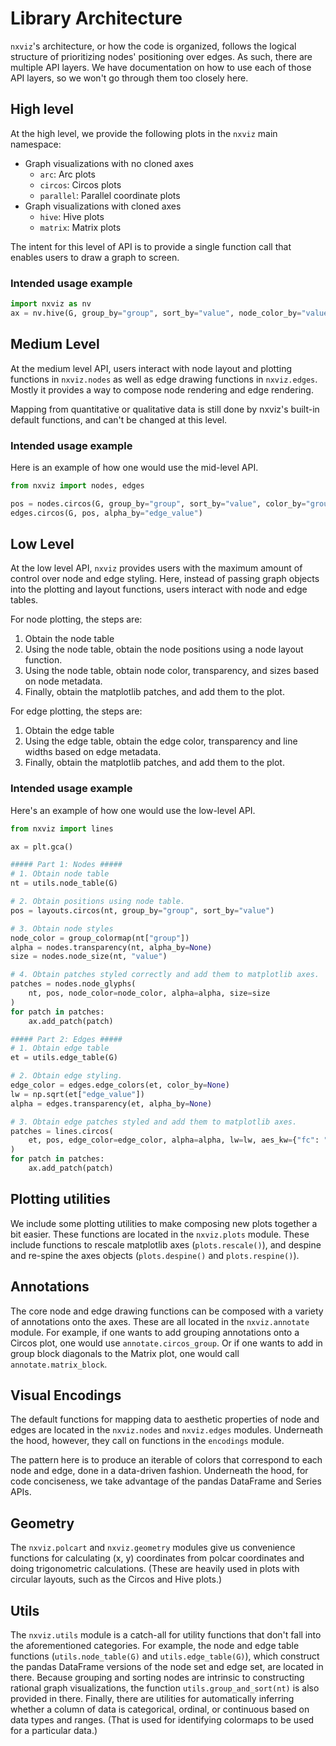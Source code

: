 # Library Architecture

`nxviz`'s architecture, or how the code is organized,
follows the logical structure of prioritizing nodes' positioning over edges.
As such, there are multiple API layers.
We have documentation on how to use each of those API layers,
so we won't go through them too closely here.

## High level

At the high level, we provide the following plots in the `nxviz` main namespace:

- Graph visualizations with no cloned axes
    - `arc`: Arc plots
    - `circos`: Circos plots
    - `parallel`: Parallel coordinate plots
- Graph visualizations with cloned axes
    - `hive`: Hive plots
    - `matrix`: Matrix plots

The intent for this level of API is to provide
a single function call that enables users to draw a graph to screen.

### Intended usage example

```python
import nxviz as nv
ax = nv.hive(G, group_by="group", sort_by="value", node_color_by="value")
```

## Medium Level

At the medium level API,
users interact with node layout and plotting functions in `nxviz.nodes`
as well as edge drawing functions in `nxviz.edges`.
Mostly it provides a way to compose
node rendering and edge rendering.

Mapping from quantitative or qualitative data
is still done by nxviz's built-in default functions,
and can't be changed at this level.

### Intended usage example

Here is an example of how one would use the mid-level API.

```python
from nxviz import nodes, edges

pos = nodes.circos(G, group_by="group", sort_by="value", color_by="group")
edges.circos(G, pos, alpha_by="edge_value")
```

## Low Level

At the low level API, `nxviz` provides users with
the maximum amount of control over node and edge styling.
Here, instead of passing graph objects into the plotting and layout functions,
users interact with node and edge tables.

For node plotting, the steps are:

1. Obtain the node table
2. Using the node table, obtain the node positions using a node layout function.
2. Using the node table, obtain node color, transparency, and sizes based on node metadata.
3. Finally, obtain the matplotlib patches, and add them to the plot.

For edge plotting, the steps are:

1. Obtain the edge table
2. Using the edge table, obtain the edge color, transparency and line widths based on edge metadata.
3. Finally, obtain the matplotlib patches, and add them to the plot.

### Intended usage example

Here's an example of how one would use the low-level API.


```python
from nxviz import lines

ax = plt.gca()

##### Part 1: Nodes #####
# 1. Obtain node table
nt = utils.node_table(G)

# 2. Obtain positions using node table.
pos = layouts.circos(nt, group_by="group", sort_by="value")

# 3. Obtain node styles
node_color = group_colormap(nt["group"])
alpha = nodes.transparency(nt, alpha_by=None)
size = nodes.node_size(nt, "value")

# 4. Obtain patches styled correctly and add them to matplotlib axes.
patches = nodes.node_glyphs(
    nt, pos, node_color=node_color, alpha=alpha, size=size
)
for patch in patches:
    ax.add_patch(patch)

##### Part 2: Edges #####
# 1. Obtain edge table
et = utils.edge_table(G)

# 2. Obtain edge styling.
edge_color = edges.edge_colors(et, color_by=None)
lw = np.sqrt(et["edge_value"])
alpha = edges.transparency(et, alpha_by=None)

# 3. Obtain edge patches styled and add them to matplotlib axes.
patches = lines.circos(
    et, pos, edge_color=edge_color, alpha=alpha, lw=lw, aes_kw={"fc": "none"}
)
for patch in patches:
    ax.add_patch(patch)
```

## Plotting utilities

We include some plotting utilities
to make composing new plots together a bit easier.
These functions are located in the `nxviz.plots` module.
These include functions to rescale matplotlib axes (`plots.rescale()`),
and despine and re-spine the axes objects
(`plots.despine()` and `plots.respine()`).

## Annotations

The core node and edge drawing functions
can be composed with a variety of annotations onto the axes.
These are all located in the `nxviz.annotate` module.
For example, if one wants to add grouping annotations onto a Circos plot,
one would use `annotate.circos_group`.
Or if one wants to add in group block diagonals to the Matrix plot,
one would call `annotate.matrix_block`.

## Visual Encodings

The default functions for mapping data to
aesthetic properties of node and edges
are located in the `nxviz.nodes` and `nxviz.edges` modules.
Underneath the hood, however,
they call on functions in the `encodings` module.

The pattern here is to produce an iterable of colors
that correspond to each node and edge,
done in a data-driven fashion.
Underneath the hood, for code conciseness,
we take advantage of the pandas DataFrame and Series APIs.

## Geometry

The `nxviz.polcart` and `nxviz.geometry` modules
give us convenience functions
for calculating (x, y) coordinates from polcar coordinates
and doing trigonometric calculations.
(These are heavily used in plots with circular layouts,
such as the Circos and Hive plots.)

## Utils

The `nxviz.utils` module is a catch-all
for utility functions that don't fall into the aforementioned categories.
For example, the node and edge table functions
(`utils.node_table(G)` and `utils.edge_table(G)`),
which construct the pandas DataFrame versions of the node set and edge set,
are located in there.
Because grouping and sorting nodes are intrinsic
to constructing rational graph visualizations,
the function `utils.group_and_sort(nt)` is also provided in there.
Finally, there are utilities for automatically inferring
whether a column of data is categorical,
ordinal,
or continuous based on data types and ranges.
(That is used for identifying colormaps to be used for a particular data.)
